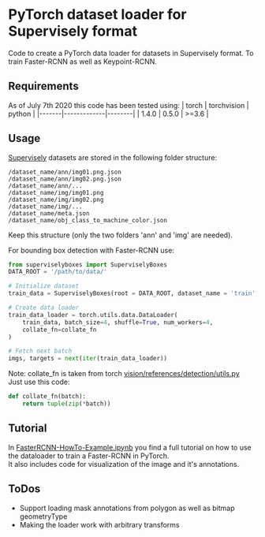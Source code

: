 # PyTorch dataset loader for Supervisely format
Code to create a PyTorch data loader for datasets in Supervisely format. To train Faster-RCNN as well as Keypoint-RCNN.

## Requirements
As of July 7th 2020 this code has been tested using:
| torch | torchvision | python |
|-------|-------------|--------|
| 1.4.0 | 0.5.0       | >=3.6  |

## Usage
<a href="https://supervise.ly">Supervisely</a> datasets are stored in the following folder structure:<br>

    /dataset_name/ann/img01.png.json
    /dataset_name/ann/img02.png.json
    /dataset_name/ann/...
    /dataset_name/img/img01.png
    /dataset_name/img/img02.png
    /dataset_name/img/...
    /dataset_name/meta.json
    /dataset_name/obj_class_to_machine_color.json

Keep this structure (only the two folders 'ann' and 'img' are needed).<br>

For bounding box detection with Faster-RCNN use:

```python
from superviselyboxes import SuperviselyBoxes
DATA_ROOT = '/path/to/data/'

# Initialize dataset
train_data = SuperviselyBoxes(root = DATA_ROOT, dataset_name = 'train', transform=None)

# Create data loader
train_data_loader = torch.utils.data.DataLoader(
    train_data, batch_size=4, shuffle=True, num_workers=4,
    collate_fn=collate_fn
)

# Fetch next batch
imgs, targets = next(iter(train_data_loader))
```

Note: collate_fn is taken from torch <a href="https://github.com/pytorch/vision/blob/master/references/detection/utils.py">vision/references/detection/utils.py</a><br>
Just use this code:

```python
def collate_fn(batch):
    return tuple(zip(*batch))
```

## Tutorial
In <a href="https://github.com/MarkusFox/supervisely-dataloader-fasterrcnn/blob/master/FasterRCNN-HowTo-Example.ipynb">FasterRCNN-HowTo-Example.ipynb</a> you find a full tutorial on how to use the dataloader to train a Faster-RCNN in PyTorch.<br>
It also includes code for visualization of the image and it's annotations.

## ToDos
+ Support loading mask annotations from polygon as well as bitmap geometryType
+ Making the loader work with arbitrary transforms
